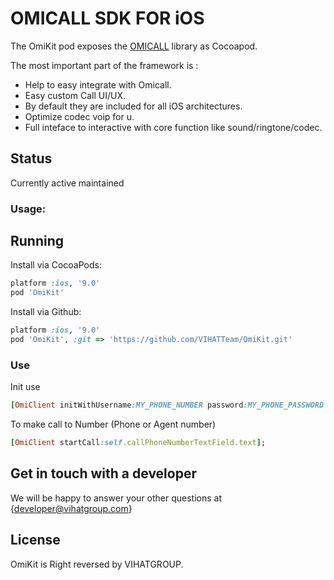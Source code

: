 # OMICALL SDK FOR iOS

The OmiKit pod exposes the <a href="http://www.omicall.com/">OMICALL</a> library as Cocoapod.

The most important part of the framework is :
- Help to easy integrate with Omicall.
- Easy custom Call UI/UX.
- By default they are included for all iOS architectures.
- Optimize codec voip for u.
- Full inteface to interactive with core function like sound/ringtone/codec.

## Status
Currently active maintained

### Usage:

## Running
Install via CocoaPods:

```ruby
platform :ios, '9.0'
pod 'OmiKit'
```

Install via Github:

```ruby
platform :ios, '9.0'
pod 'OmiKit', :git => 'https://github.com/VIHATTeam/OmiKit.git'
```





### Use

Init use
```ruby
[OmiClient initWithUsername:MY_PHONE_NUMBER password:MY_PHONE_PASSWORD realm:MY_REALM];

```

To make call to Number (Phone or Agent number)
 ```ruby
[OmiClient startCall:self.callPhoneNumberTextField.text];

```


## Get in touch with a developer


We will be happy to answer your other questions at {developer@vihatgroup.com}

## License

OmiKit is Right reversed by VIHATGROUP.
